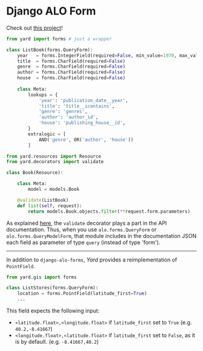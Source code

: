 # Django ALO Form

Check out [this project](https://github.com/laginha/django-alo-forms)!

```python
from yard import forms # just a wrapper

class ListBook(forms.QueryForm):
    year   = forms.IntegerField(required=False, min_value=1970, max_value=2012)
    title  = forms.CharField(required=False)
    genre  = forms.CharField(required=False)
    author = forms.CharField(required=False)
    house  = forms.CharField(required=False)
    
    class Meta:
        lookups = {
            'year': 'publication_date__year',
            'title': 'title__icontains',
            'genre': 'genres',
            'author': 'author_id',
            'house': 'publishing_house__id',
        }
        extralogic = [
            AND('genre', OR('author', 'house'))   
        ]
```

```python
from yard.resources import Resource
from yard.decorators import validate

class Book(Resource):

    class Meta:
        model = models.Book

    @validate(ListBook)
    def list(self, request):
        return models.Book.objects.filter(**request.form.parameters)
```

As explained [here](meta/documentation.md), the `validate` decorator plays a part in the API documentation. Thus, when you use `alo.forms.QueryForm` or `alo.forms.QueryModelForm`, that module includes in the documentation JSON each field as parameter of type `query` (instead of type 'form').


---


In addition to `django-alo-forms`, *Yard* provides a reimplementation of `PointField`.


```python
from yard.gis import forms

class ListStores(forms.QueryForm):
    location = forms.PointField(latitude_first=True)
    ...
```

This field expects the following input: 

- `<latitude.float>,<longitude.float>` if `latitude_first` set to `True` (e.g. `40.2,-8.41667`) 
- `<longitude.float>,<latitude.float>` if `latitude_first` set to `False`, as it is by default. (e.g. `-8.41667,40.2`)
 
